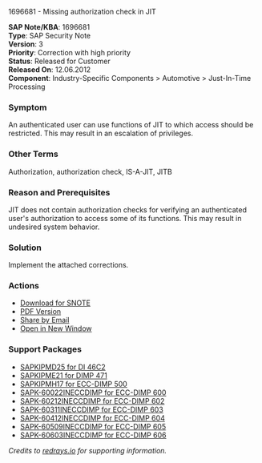 1696681 - Missing authorization check in JIT

**SAP Note/KBA**: 1696681  
**Type**: SAP Security Note  
**Version**: 3  
**Priority**: Correction with high priority  
**Status**: Released for Customer  
**Released On**: 12.06.2012  
**Component**: Industry-Specific Components > Automotive > Just-In-Time Processing

### Symptom
An authenticated user can use functions of JIT to which access should be restricted. This may result in an escalation of privileges.

### Other Terms
Authorization, authorization check, IS-A-JIT, JITB

### Reason and Prerequisites
JIT does not contain authorization checks for verifying an authenticated user's authorization to access some of its functions. This may result in undesired system behavior.

### Solution
Implement the attached corrections.

### Actions
- [Download for SNOTE](https://notesdownloads.sap.com/note/0040000010081652017)
- [PDF Version](https://userapps.support.sap.com/sap/support/sfm/notes/print/0001696681?language=en-US&token=6C1A5A9A7C86C62873B25BA805CA898A)
- [Share by Email](https://me.sap.com/)
- [Open in New Window](https://me.sap.com/)

### Support Packages
- [SAPKIPMD25 for DI 46C2](https://me.sap.com/supportpackage/SAPKIPMD25)
- [SAPKIPME21 for DIMP 471](https://me.sap.com/supportpackage/SAPKIPME21)
- [SAPKIPMH17 for ECC-DIMP 500](https://me.sap.com/supportpackage/SAPKIPMH17)
- [SAPK-60022INECCDIMP for ECC-DIMP 600](https://me.sap.com/supportpackage/SAPK-60022INECCDIMP)
- [SAPK-60212INECCDIMP for ECC-DIMP 602](https://me.sap.com/supportpackage/SAPK-60212INECCDIMP)
- [SAPK-60311INECCDIMP for ECC-DIMP 603](https://me.sap.com/supportpackage/SAPK-60311INECCDIMP)
- [SAPK-60412INECCDIMP for ECC-DIMP 604](https://me.sap.com/supportpackage/SAPK-60412INECCDIMP)
- [SAPK-60509INECCDIMP for ECC-DIMP 605](https://me.sap.com/supportpackage/SAPK-60509INECCDIMP)
- [SAPK-60603INECCDIMP for ECC-DIMP 606](https://me.sap.com/supportpackage/SAPK-60603INECCDIMP)

*Credits to [redrays.io](https://redrays.io) for supporting information.*